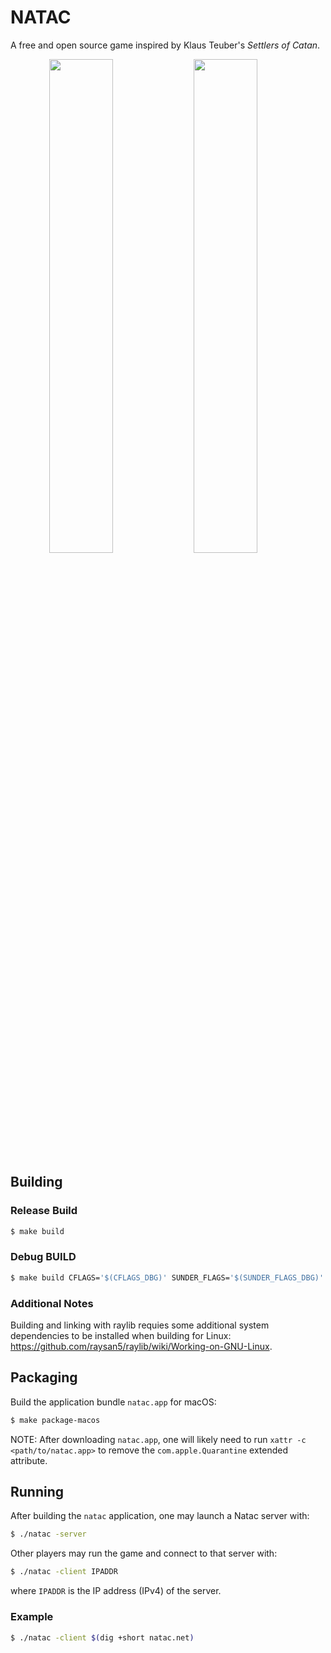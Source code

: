 NATAC
=====

A free and open source game inspired by Klaus Teuber's *Settlers of Catan*.

<span float="left" align="center">
  
<img width="45%" src="https://github.com/ashn-dot-dev/natac/assets/60763262/e4f27eab-9218-4f52-a6f9-8dc7cc8f2605">
<img width="45%" src="https://github.com/ashn-dot-dev/natac/assets/60763262/83645b7c-fec2-496b-bd29-542a68128c5a">
</span>

## Building

### Release Build

```sh
$ make build
```

### Debug BUILD

```sh
$ make build CFLAGS='$(CFLAGS_DBG)' SUNDER_FLAGS='$(SUNDER_FLAGS_DBG)'
```

### Additional Notes
Building and linking with raylib requies some additional system dependencies to
be installed when building for Linux: https://github.com/raysan5/raylib/wiki/Working-on-GNU-Linux.

## Packaging

Build the application bundle `natac.app` for macOS:

```sh
$ make package-macos
```

NOTE: After downloading `natac.app`, one will likely need to run `xattr -c
<path/to/natac.app>` to remove the `com.apple.Quarantine` extended attribute.

## Running

After building the `natac` application, one may launch a Natac server with:

```sh
$ ./natac -server
```

Other players may run the game and connect to that server with:

```sh
$ ./natac -client IPADDR
```

where `IPADDR` is the IP address (IPv4) of the server.

### Example

```sh
$ ./natac -client $(dig +short natac.net)
```
